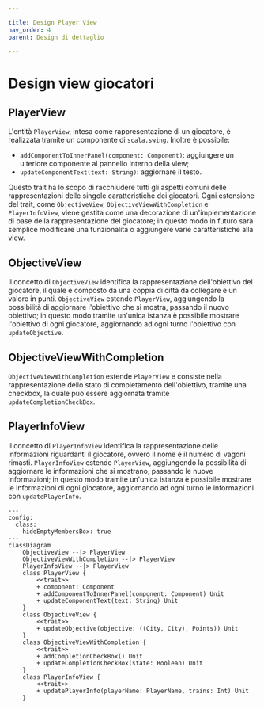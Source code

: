 ```yaml
---

title: Design Player View
nav_order: 4
parent: Design di dettaglio

---
```


# Design view giocatori

## PlayerView

L'entità `PlayerView`, intesa come rappresentazione di un giocatore, è realizzata tramite un componente di
`scala.swing`. Inoltre è possibile:
- `addComponentToInnerPanel(component: Component)`: aggiungere un ulteriore componente al pannello interno della view;
- `updateComponentText(text: String)`: aggiornare il testo.

Questo trait ha lo scopo di racchiudere tutti gli aspetti comuni delle rappresentazioni delle singole caratteristiche
dei giocatori.
Ogni estensione del trait, come `ObjectiveView`, `ObjectiveViewWithCompletion` e `PlayerInfoView`, viene gestita come una
decorazione di un'implementazione di base della rappresentazione del giocatore; in questo modo in futuro sarà semplice
modificare una funzionalità o aggiungere varie caratteristiche alla view.

## ObjectiveView

Il concetto di `ObjectiveView` identifica la rappresentazione dell'obiettivo del giocatore, il quale è composto da una
coppia di città da collegare e un valore in punti. `ObjectiveView` estende `PlayerView`, aggiungendo la possibilità di
aggiornare l'obiettivo che si mostra, passando il nuovo obiettivo; in questo modo tramite un'unica istanza è possibile
mostrare l'obiettivo di ogni giocatore, aggiornando ad ogni turno l'obiettivo con `updateObjective`.

## ObjectiveViewWithCompletion

`ObjectiveViewWithCompletion` estende `PlayerView` e consiste nella rappresentazione dello stato di completamento
dell'obiettivo, tramite una checkbox, la quale può essere aggiornata tramite `updateCompletionCheckBox`.

## PlayerInfoView

Il concetto di `PlayerInfoView` identifica la rappresentazione delle informazioni riguardanti il giocatore, ovvero il
nome e il numero di vagoni rimasti. `PlayerInfoView` estende `PlayerView`, aggiungendo la possibilità di
aggiornare le informazioni che si mostrano, passando le nuove informazioni; in questo modo tramite un'unica istanza è
possibile mostrare le informazioni di ogni giocatore, aggiornando ad ogni turno le informazioni con `updatePlayerInfo`.

```mermaid
---
config:
  class:
    hideEmptyMembersBox: true
---
classDiagram
    ObjectiveView --|> PlayerView
    ObjectiveViewWithCompletion --|> PlayerView
    PlayerInfoView --|> PlayerView
    class PlayerView {
        <<trait>>
        + component: Component
        + addComponentToInnerPanel(component: Component) Unit
        + updateComponentText(text: String) Unit
    }
    class ObjectiveView {
        <<trait>>
        + updateObjective(objective: ((City, City), Points)) Unit
    }
    class ObjectiveViewWithCompletion {
        <<trait>>
        + addCompletionCheckBox() Unit
        + updateCompletionCheckBox(state: Boolean) Unit
    }
    class PlayerInfoView {
        <<trait>>
        + updatePlayerInfo(playerName: PlayerName, trains: Int) Unit
    }
```